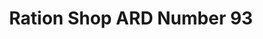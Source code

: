 ---
title: "Ration Shop ARD Number 93"
url: /kurichithanam/ration-shop-ard-number-93/
shop: convenience
---